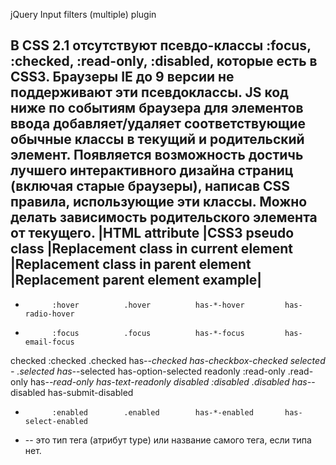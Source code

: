 jQuery Input filters (multiple) plugin

В CSS 2.1 отсутствуют псевдо-классы :focus, :checked, :read-only, :disabled, которые есть в CSS3.
Браузеры IE до 9 версии не поддерживают эти псевдоклассы.
JS код ниже по событиям браузера для элементов ввода добавляет/удаляет соответствующие обычные классы
в текущий и родительский элемент. Появляется возможность достичь лучшего интерактивного дизайна страниц
(включая старые браузеры), написав CSS правила, использующие эти классы.
Можно делать зависимость родительского элемента от текущего.
|HTML attribute 		|CSS3	pseudo class		|Replacement class in	current element	|Replacement class in	parent element	|Replacement parent element example|
-------------------------------------------------------------------------------------
-			:hover			.hover			has-*-hover			has-radio-hover
-			:focus			.focus			has-*-focus			has-email-focus
checked		:checked		.checked		has-*-checked		has-checkbox-checked
selected		-				.selected		has-*-selected		has-option-selected
readonly		:read-only		.read-only		has-*-read-only		has-text-readonly
disabled		:disabled		.disabled		has-*-disabled		has-submit-disabled
-			:enabled		.enabled		has-*-enabled		has-select-enabled
* -- это тип тега (атрибут type) или название самого тега, если типа нет.


